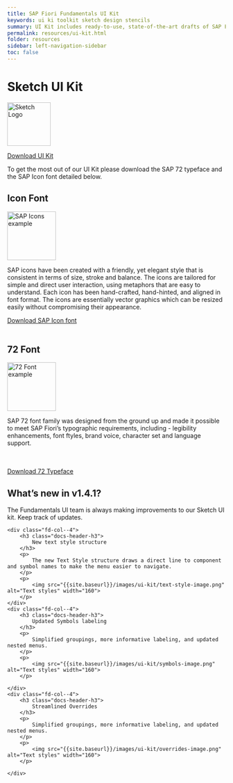 ```yaml
---
title: SAP Fiori Fundamentals UI Kit
keywords: ui ki toolkit sketch design stencils
summary: UI Kit includes ready-to-use, state-of-the-art drafts of SAP Fiori layouts, patterns and controls in sketch. You are welcome to use the design stencils to visualize your SAP Fiori app. They are easy to use and give you a realistic impression of your final design.
permalink: resources/ui-kit.html
folder: resources
sidebar: left-navigation-sidebar
toc: false
---
```


<div class="docs-ui-kit_hero">
    <div class="fd-container fd-container--fluid">
        <div class="fd-col--12 docs-ui-kit_hero-content fd-has-text-align-center">
            <h1 class="docs-ui-kit_hero-heading">Sketch UI Kit</h1>
            <p>
                <img src="{{site.baseurl}}/images/ui-kit/sketch-mac-icon.png" alt="Sketch Logo" width="100">
            </p>
            <a class="fd-button docs-ui-kit_hero-btn" href="{{site.baseurl}}/resources/SAP-Fiori-Fundamentals-UI-Kit-v1-4-1.sketch">
                Download UI Kit
            </a>
            <p class="docs-ui-kit_hero-description">
                To get the most out of our UI Kit please download the SAP 72 typeface and the SAP Icon font detailed below.
            </p>
        </div>
    </div>
</div>

<div class="fd-container fd-container--fluid docs-ui-kit">
    <div class="fd-col--6">
        <h2 class="docs-header-h2">Icon Font</h2>
        <p>
            <img src="{{site.baseurl}}/images/ui-kit/icons-grid.png" alt="SAP Icons example" height="112">
        </p>
        <p>SAP icons have been created with a friendly, yet elegant style that is consistent in terms of size, stroke and balance. The icons are tailored for simple and direct user interaction, using metaphors that are easy to understand. Each icon has been hand-crafted, hand-hinted, and aligned in font format. The icons are essentially vector graphics which can be resized easily without compromising their appearance.</p>
        <a class="fd-button docs-ui-kit_hero-btn" href="{{site.baseurl}}/resources/SAP-icons.zip">
            Download SAP Icon font
        </a>
        <br><br>
    </div>
    <div class="fd-col--6">
        <h2 class="docs-header-h2">72 Font</h2>
        <p>
            <img src="{{site.baseurl}}/images/ui-kit/typeface.png" alt="72 Font example" height="112">
        </p>
        <p>
            SAP 72 font family was designed from the ground up and made it possible to meet SAP Fiori’s typographic requirements, including - legibility enhancements, font ftyles, brand voice, character set and language support.
        </p>
        <br><br>
        <a class="fd-button docs-ui-kit_hero-btn" href="{{site.baseurl}}/resources/SAP-72-font.zip">
            Download 72 Typeface
        </a>
    </div>
</div>


<div class="fd-container fd-container--fluid docs-ui-kit">
    <h2 class="docs-header-h2">
        What’s new in v1.4.1?
    </h2>
    <p>
        The Fundamentals UI team is always making improvements to our Sketch UI kit. Keep track of updates.
    </p>

    <div class="fd-col--4">
        <h3 class="docs-header-h3">
            New text style structure
        </h3>
        <p>
            The new Text Style structure draws a direct line to component and symbol names to make the menu easier to navigate.
        </p>
        <p>
            <img src="{{site.baseurl}}/images/ui-kit/text-style-image.png" alt="Text styles" width="160">
        </p>
    </div>
    <div class="fd-col--4">
        <h3 class="docs-header-h3">
            Updated Symbols labeling
        </h3>
        <p>
            Simplified groupings, more informative labeling, and updated nested menus.
        </p>
        <p>
            <img src="{{site.baseurl}}/images/ui-kit/symbols-image.png" alt="Text styles" width="160">
        </p>

    </div>
    <div class="fd-col--4">
        <h3 class="docs-header-h3">
            Streamlined Overrides
        </h3>
        <p>
            Simplified groupings, more informative labeling, and updated nested menus.
        </p>
        <p>
            <img src="{{site.baseurl}}/images/ui-kit/overrides-image.png" alt="Text styles" width="160">
        </p>

    </div>
</div>
